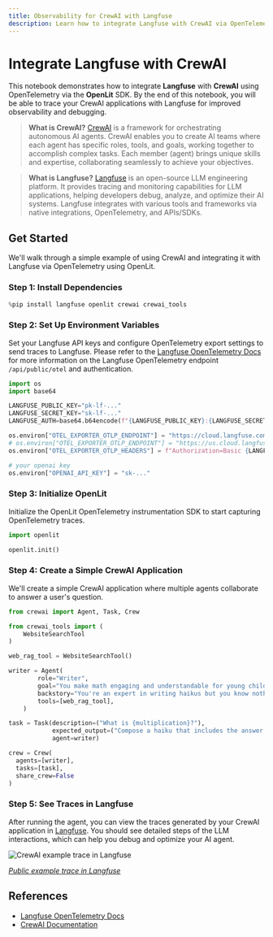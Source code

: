 ```yaml
---
title: Observability for CrewAI with Langfuse
description: Learn how to integrate Langfuse with CrewAI via OpenTelemetry using OpenLit
---
```


# Integrate Langfuse with CrewAI

This notebook demonstrates how to integrate **Langfuse** with **CrewAI** using OpenTelemetry via the **OpenLit** SDK. By the end of this notebook, you will be able to trace your CrewAI applications with Langfuse for improved observability and debugging.

> **What is CrewAI?** [CrewAI](https://github.com/crewAIInc/crewAI) is a framework for orchestrating autonomous AI agents. CrewAI enables you to create AI teams where each agent has specific roles, tools, and goals, working together to accomplish complex tasks. Each member (agent) brings unique skills and expertise, collaborating seamlessly to achieve your objectives.

> **What is Langfuse?** [Langfuse](https://langfuse.com) is an open-source LLM engineering platform. It provides tracing and monitoring capabilities for LLM applications, helping developers debug, analyze, and optimize their AI systems. Langfuse integrates with various tools and frameworks via native integrations, OpenTelemetry, and APIs/SDKs.

## Get Started

We'll walk through a simple example of using CrewAI and integrating it with Langfuse via OpenTelemetry using OpenLit.

### Step 1: Install Dependencies


```python
%pip install langfuse openlit crewai crewai_tools
```

### Step 2: Set Up Environment Variables

Set your Langfuse API keys and configure OpenTelemetry export settings to send traces to Langfuse. Please refer to the [Langfuse OpenTelemetry Docs](https://langfuse.com/docs/opentelemetry/get-started) for more information on the Langfuse OpenTelemetry endpoint `/api/public/otel` and authentication.


```python
import os
import base64

LANGFUSE_PUBLIC_KEY="pk-lf-..."
LANGFUSE_SECRET_KEY="sk-lf-..."
LANGFUSE_AUTH=base64.b64encode(f"{LANGFUSE_PUBLIC_KEY}:{LANGFUSE_SECRET_KEY}".encode()).decode()

os.environ["OTEL_EXPORTER_OTLP_ENDPOINT"] = "https://cloud.langfuse.com/api/public/otel" # EU data region
# os.environ["OTEL_EXPORTER_OTLP_ENDPOINT"] = "https://us.cloud.langfuse.com/api/public/otel" # US data region
os.environ["OTEL_EXPORTER_OTLP_HEADERS"] = f"Authorization=Basic {LANGFUSE_AUTH}"

# your openai key
os.environ["OPENAI_API_KEY"] = "sk-..."
```

### Step 3: Initialize OpenLit

Initialize the OpenLit OpenTelemetry instrumentation SDK to start capturing OpenTelemetry traces.


```python
import openlit

openlit.init()
```

### Step 4: Create a Simple CrewAI Application

We'll create a simple CrewAI application where multiple agents collaborate to answer a user's question.


```python
from crewai import Agent, Task, Crew

from crewai_tools import (
    WebsiteSearchTool
)

web_rag_tool = WebsiteSearchTool()

writer = Agent(
        role="Writer",
        goal="You make math engaging and understandable for young children through poetry",
        backstory="You're an expert in writing haikus but you know nothing of math.",
        tools=[web_rag_tool],  
    )

task = Task(description=("What is {multiplication}?"),
            expected_output=("Compose a haiku that includes the answer."),
            agent=writer)

crew = Crew(
  agents=[writer],
  tasks=[task],
  share_crew=False
)
```

### Step 5: See Traces in Langfuse

After running the agent, you can view the traces generated by your CrewAI application in [Langfuse](https://cloud.langfuse.com). You should see detailed steps of the LLM interactions, which can help you debug and optimize your AI agent.

![CrewAI example trace in Langfuse](https://langfuse.com/images/cookbook/integration_crewai/crewai-example-trace.png)

_[Public example trace in Langfuse](https://cloud.langfuse.com/project/cloramnkj0002jz088vzn1ja4/traces/e2cf380ffc8d47d28da98f136140642b?timestamp=2025-02-05T15%3A12%3A02.717Z&observation=3b32338ee6a5d9af)_

## References

- [Langfuse OpenTelemetry Docs](https://langfuse.com/docs/opentelemetry/get-started)
- [CrewAI Documentation](https://docs.crewai.com/introduction)



